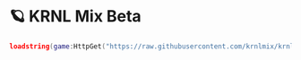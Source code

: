 # 🪐 KRNL Mix Beta

```lua
loadstring(game:HttpGet("https://raw.githubusercontent.com/krnlmix/krnlmix/main/krnlmix.lua"))()
